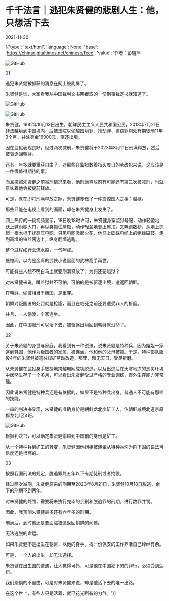 # 千千法言｜逃犯朱贤健的悲剧人生：他，只想活下去

2021-11-30

[{'type': 'text/html', 'language': None, 'base': 'https://chinadigitaltimes.net/chinese/feed', 'value': '作者：彭瑞萍

![GitHub](https://chinadigitaltimes.net/chinese/files/2021/11/朱贤健.jpg)

01

逃犯朱贤健被抓获的消息在网上被刷屏了。

朱贤健是谁，大家看我从中国裁判文书网截取的一份刑事裁定书就知道了。

![GitHub](https://chinadigitaltimes.net/chinese/files/2021/11/post-673923-61a5acb969593.)

![GitHub](https://chinadigitaltimes.net/chinese/files/2021/11/post-673923-61a5acb97462d.)

朱贤健，1982年10月13日出生，朝鲜民主主义人民共和国公民，2013年7月21日非法越境到中国境内，后被法院以偷越国境罪、抢劫罪、盗窃罪判处有期徒刑11年3个月，并处罚金16000元，驱逐出境。

因在监狱表现良好，经过两次减刑，朱贤健将于2023年8月21日刑满释放，然后被驱逐回朝鲜。

还有一年多就要重获自由了，对那些在监狱数着指头度日的劳改犯来说，这应该是一件很值得期待的事。

而且按照朱贤健之前减刑情况来看，他刑满释放前有可能还有第三次被减刑，也就意味着他会被提前释放。

可是，就在即将刑满释放之际，朱贤健却做了一件震惊国人之事：越狱。

那些只能在电视上看到的画面，却在朱贤健身上发生了。

网上热传的一段视频显示，18日晚18时许可，朱贤健身穿监狱号服，动作轻盈地跃上避雨棚大门，再纵身抓住屋檐，动作轻盈地登上屋顶。又奔跑数秒，从地上抓起一根木棍干扰高压电网，只见电网激起火花，他马上脚踩电缆上的绝缘磁鼓，走到高墙的铁丝网边上，纵身翻墙逃跑。

整个过程如行云流水般，一气呵成。

恍惚间，以为是金庸的武侠小说里面的武林高手再世。

可能有些人想不明白马上就要刑满释放了，为何还要越狱？

对朱贤健来说，蹲监狱并不可怕，可怕的是被驱逐出境，遣返回朝鲜。

在朝鲜，偷渡相当于叛国，是重罪。

朝鲜对叛国者的处罚就是枪毙，而且在临死之前还要遭受非人的折磨。

并且，一人偷渡，全家连坐。

因此，在中国服刑可以活下去，被驱逐出境回到朝鲜就没命了。

02

关于朱贤健的身世与家庭，我看到有一种说法，说朱贤健是特种兵，因为姐姐一家逃到韩国，他作为叛国者的家属，被连坐，他和他的父母被抓。于是，特种部队服役4年的朱贤健被遣往煤矿劳动改造，那里，暗无天日，受尽折磨。

从朱贤健在监狱身手敏捷地跨越电网成功脱逃，以及出逃后在天寒地冻的恶劣环境中居然生存了一个多月，可以看出朱贤健受过严格的专业训练，野外生存能力非常强。

因此说朱贤健是特种兵还是有依据的，如果不是特种兵出身，普通人不可能有那样的技能。

一审的判决书显示，朱贤健的准确身份是朝鲜龙北炭矿工人，住朝鲜咸境北道京原郡龙北1区4班。

![GitHub](https://chinadigitaltimes.net/chinese/files/2021/11/post-673923-61a5acb97dd6e.)

根据判决书，可以确定朱贤健偷越到中国前的身份是矿工。

从一个特种兵到矿工的转变，朱贤健因他姐姐被连坐从特种兵沦为阶下囚的说法可信度还是很高的。

03

按照我国刑法的规定，脱逃罪处五年以下有期徒刑或者拘役。

经过两次减刑，朱贤健原来的刑期至2023年8月21日，朱贤健10月18日脱逃，余下的刑期不到两年。

对朱贤健的处罚，需要将未执行完毕的余刑和脱逃罪的刑期，进行数罪并罚。

因此，我预测朱贤健最多还有六年多的刑期。

刑满后，到时他还是要面临被遣返回朝鲜的问题。

无法逃脱的命运。

如果朱贤健不是出生在朝鲜，以他的身手，找一份保安的工作养活自己绰绰有余。

可是，一个人的出生，却无法选择。

朱贤健在出生国的遭遇，让人觉得可怜，可是他在中国犯下的的罪行，必须受到惩罚。

我们恐惧的不自由，可是对朱贤健来说，却是他活下去的唯一出路。

在这个世上，有些人只是活着，就已花光所有的力气。'}]